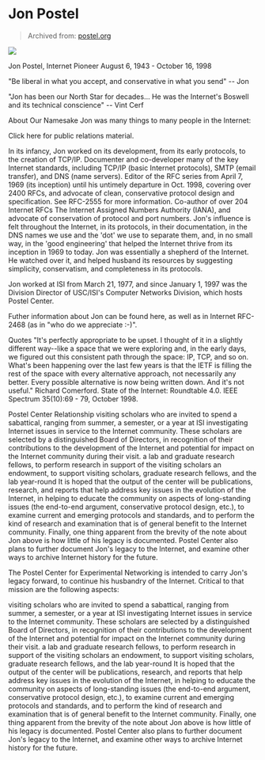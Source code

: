 # Jon Postel

> Archived from: [postel.org](https://www.postel.org/jon-postel/)

<img src=jon.avif>

Jon Postel, Internet Pioneer
August 6, 1943 - October 16, 1998

"Be liberal in what you accept, and conservative in what you send"  -- Jon

"Jon has been our North Star for decades&hellip; He was the Internet's Boswell and its technical conscience" -- Vint Cerf

About Our Namesake
Jon was many things to many people in the Internet:

Click here for public relations material.

In its infancy, Jon worked on its development, from its early protocols, to the creation of TCP/IP.
Documenter and co-developer many of the key Internet standards, including TCP/IP (basic Internet protocols), SMTP (email transfer), and DNS (name servers).
Editor of the RFC series from April 7, 1969 (its inception) until his untimely departure in Oct. 1998, covering over 2400 RFCs, and advocate of clean, conservative protocol design and specification. See RFC-2555 for more information.
Co-author of over 204 Internet RFCs
The Internet Assigned Numbers Authority (IANA), and advocate of conservation of protocol and port numbers.
Jon's influence is felt throughout the Internet, in its protocols, in their documentation, in the DNS names we use and the 'dot' we use to separate them, and, in no small way, in the 'good engineering' that helped the Internet thrive from its inception in 1969 to today.
Jon was essentially a shepherd of the Internet. He watched over it, and helped husband its resources by suggesting simplicity, conservatism, and completeness in its protocols.

Jon worked at ISI from March 21, 1977, and since January 1, 1997 was the Division Director of USC/ISI's Computer Networks Division, which hosts Postel Center.

Futher information about Jon can be found here, as well as in Internet RFC-2468 (as in "who do we appreciate :-)".

Quotes
"It's perfectly appropriate to be upset. I thought of it in a slightly different way--like a space that we were exploring and, in the early days, we figured out this consistent path through the space: IP, TCP, and so on. What's been happening over the last few years is that the IETF is filling the rest of the space with every alternative approach, not necessarily any better. Every possible alternative is now being written down. And it's not useful." Richard Comerford. State of the Internet: Roundtable 4.0. IEEE Spectrum 35(10):69 - 79, October 1998.

Postel Center Relationship
visiting scholars who are invited to spend a sabattical, ranging from summer, a semester, or a year at ISI investigating Internet issues in service to the Internet community. These scholars are selected by a distinguished Board of Directors, in recognition of their contributions to the development of the Internet and potential for impact on the Internet community during their visit.
a lab and graduate research fellows, to perform research in support of the visiting scholars
an endowment, to support visiting scholars, graduate research fellows, and the lab year-round
It is hoped that the output of the center will be publications, research, and reports that help address key issues in the evolution of the Internet, in helping to educate the community on aspects of long-standing issues (the end-to-end argument, conservative protocol design, etc.), to examine current and emerging protocols and standards, and to perform the kind of research and examination that is of general benefit to the Internet community. Finally, one thing apparent from the brevity of the note about Jon above is how little of his legacy is documented. Postel Center also plans to further document Jon's legacy to the Internet, and examine other ways to archive Internet history for the future.

The Postel Center for Experimental Networking is intended to carry Jon's legacy forward, to continue his husbandry of the Internet. Critical to that mission are the following aspects:

visiting scholars who are invited to spend a sabattical, ranging from summer, a semester, or a year at ISI investigating Internet issues in service to the Internet community. These scholars are selected by a distinguished Board of Directors, in recognition of their contributions to the development of the Internet and potential for impact on the Internet community during their visit.
a lab and graduate research fellows, to perform research in support of the visiting scholars
an endowment, to support visiting scholars, graduate research fellows, and the lab year-round
It is hoped that the output of the center will be publications, research, and reports that help address key issues in the evolution of the Internet, in helping to educate the community on aspects of long-standing issues (the end-to-end argument, conservative protocol design, etc.), to examine current and emerging protocols and standards, and to perform the kind of research and examination that is of general benefit to the Internet community. Finally, one thing apparent from the brevity of the note about Jon above is how little of his legacy is documented. Postel Center also plans to further document Jon's legacy to the Internet, and examine other ways to archive Internet history for the future.
